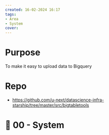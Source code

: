 ```yaml
---
created: 16-02-2024 16:17
tags:
- Area
- System
cover:
---
```

# Purpose
To make it easy to upload data to Bigquery

# Repo
* https://github.com/u-next/datascience-infra-starship/tree/master/src/bigtabletools
# 🕎 00 - System

